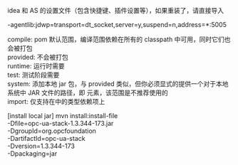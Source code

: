idea 和 AS 的设置文件（包含快捷键、插件设置等），如果重装了，请直接导入

-agentlib:jdwp=transport=dt_socket,server=y,suspend=n,address=*:5005

compile: pom 默认范围，编译范围依赖在所有的 classpath 中可用，同时它们也会被打包<br/>
provided: 不会被打包<br/>
runtime: 运行时需要<br/>
test: 测试阶段需要<br/>
system: 添加本地 jar 包，与 provided 类似，但你必须显式的提供一个对于本地系统中 JAR 文件的路径，即 <systemPath/> 元素，该范围是不推荐使用的<br/>
import: 仅支持在<dependencyManagement>中的类型依赖项上<br/>

[install local jar]
mvn install:install-file \
-Dfile=opc-ua-stack-1.3.344-173.jar \
-DgroupId=org.opcfoundation \
-DartifactId=opc-ua-stack \
-Dversion=1.3.344-173 \
-Dpackaging=jar
